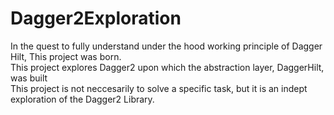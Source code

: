 # Dagger2Exploration  
In the quest to fully understand under the hood working principle of Dagger Hilt, This project was born.  
This project explores Dagger2 upon which the abstraction layer, DaggerHilt, was built  
This project is not neccesarily to solve a specific task, but it is an indept exploration of the Dagger2 Library.
